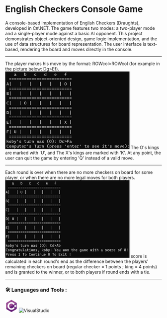# English Checkers Console Game
A console-based implementation of English Checkers (Draughts), developed in C#.NET. The game features two modes: a two-player mode and a single-player mode against a basic AI opponent. This project demonstrates object-oriented design, game logic implementation, and the use of data structures for board representation. The user interface is text-based, rendering the board and moves directly in the console.
<br>

<hr>

<div>
    The player makes his move by the format: ROWcol>ROWcol (for example in the picture below: Dg>Ef).<br>
<img 
    src="https://github.com/yaakov-koby-israeli/English-Checkers-Console-Game/blob/master/Image/Screenshot%202025-01-09%20212509.png" 
    alt="Image Description"
    width="400" 
    height="250"
    title="Koby Made A Move"
/>
    The O's kings are marked with 'U', and The X's kings are marked with 'K'. At any point, the user can quit the game by entering 'Q' instead of a valid move.
<div/>
    
<hr>

<div>
    Each round is over when there are no more checkers on board for some player, or when there are no more legal moves for both players.<br>
<img 
    src="https://github.com/yaakov-koby-israeli/English-Checkers-Console-Game/blob/master/Image/Screenshot%202025-01-09%20212806.png" 
    alt="Image Description"
    width="400" 
    height="250" 
    title="Koby Won"
/>
    score is calculated in each round's end as the difference between the players' remaining checkers on board (regular checker = 1 points ; king = 4 points) and is granted to the winner, or to both players if round ends with a tie.<br>
<div/>
    
<hr>

### :hammer_and_wrench: Languages and Tools :
<div>
  <img 
    src="https://raw.githubusercontent.com/devicons/devicon/master/icons/csharp/csharp-original.svg" 
    alt="csharp" 
    width="40" 
    height="40" 
    title="C#" 
  />    
  <img 
    src="https://upload.wikimedia.org/wikipedia/commons/2/2c/Visual_Studio_Icon_2022.svg" 
    alt="VisualStudio" 
    width="40" 
    height="40" 
    title="Visual Studio 2022" 
  />    
<div/>    
<br>
